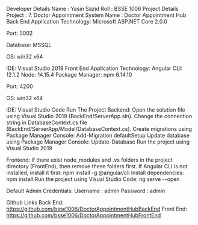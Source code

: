 Developer Details
Name    : Yasin Sazid
Roll        : BSSE 1006
Project Details
Project    : 7. Doctor Appointment System
Name    : Doctor Appointment Hub
Back End Application
Technology:
Microsoft ASP.NET Core 2.0.0

Port: 5002

Database: MSSQL

OS: win32 x64

IDE: Visual Studio 2019
Front End Application
Technology:
Angular CLI: 12.1.2
Node: 14.15.4
Package Manager: npm 6.14.10

Port: 4200

OS: win32 x64

IDE: Visual Studio Code
Run The Project
Backend:
Open the solution file using Visual Studio 2019 (BackEnd/ServerApp.sln).
Change the connection string in DatabaseContext.cs file (BackEnd/ServerApp/Model/DatabaseContext.cs).
Create migrations using Package Manager Console: Add-Migration defaultSetup
Update database using Package Manager Console: Update-Database
Run the project using Visual Studio 2019

Frontend:
If there exist node_modules and .vs folders in the project directory (FrontEnd), then remove these folders first.
If Angular CLI is not installed, install it first:
npm install -g @angular/cli
Install dependencies: npm install
Run the project using Visual Studio Code: ng serve --open

Default Admin Credentials:
Username    : admin
Password    : admin

Github Links
Back End:
https://github.com/bsse1006/DoctorAppointmentHubBackEnd
Front End:
https://github.com/bsse1006/DoctorAppointmentHubFrontEnd
